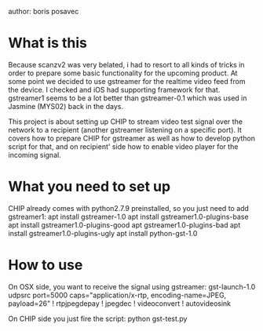 author: boris posavec


# What is this

Because scanzv2 was very belated, i had to resort to all kinds of tricks in order to prepare some basic functionality for the upcoming product. At some point we decided to use gstreamer for the realtime video feed from the device. I checked and iOS had supporting framework for that. gstreamer1 seems to be a lot better than gstreamer-0.1 which was used in Jasmine (MYS02) back in the days.

This project is about setting up CHIP to stream video test signal over the network to a recipient (another gstreamer listening on a specific port).
It covers how to prepare CHIP for gstreamer as well as how to develop python script for that, and on recipient' side how to enable video player for the incoming signal.


# What you need to set up

CHIP already comes with python2.7.9 preinstalled, so you just need to add gstreamer1:
apt install gstreamer-1.0 
apt install gstreamer1.0-plugins-base
apt install gstreamer1.0-plugins-good
apt gstreamer1.0-plugins-bad
apt install gstreamer1.0-plugins-ugly
apt install python-gst-1.0


# How to use

On OSX side, you want to receive the signal using gstreamer:
gst-launch-1.0 udpsrc port=5000 caps="application/x-rtp, encoding-name=JPEG, payload=26" ! rtpjpegdepay ! jpegdec ! videoconvert ! autovideosink 

On CHIP side you just fire the script:
python gst-test.py

